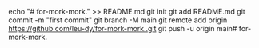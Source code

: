 echo "# for-mork-mork." >> README.md
git init
git add README.md
git commit -m "first commit"
git branch -M main
git remote add origin https://github.com/leu-dy/for-mork-mork..git
git push -u origin main# for-mork-mork.
